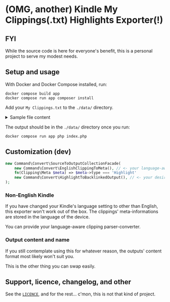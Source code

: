 # (OMG, another) Kindle My Clippings(.txt) Highlights Exporter(!)

## FYI

While the source code is here for everyone's benefit,
this is a personal project to serve my modest needs.

## Setup and usage

With Docker and Docker Compose installed, run:

```shell
docker compose build app
docker compose run app composer install
```

Add your `My Clippings.txt` to the `./data/` directory.

<details>
    <summary>Sample file content</summary>

```txt
A Path with Heart (Jack Kornfield)
- Your Highlight on Location 717-720 | Added on Monday, September 16, 2019 5:42:57 PM
In the monastery of our own sitting meditation, each of us experiences whatever arises again and again as we let go, saying, “Ah, this too.” The simple phrase, “This too, this too,” was the main meditation instruction of one great woman yogi and master with whom I studied. Through these few words we were encouraged to soften and open to see whatever we encountered, accepting the truth with a wise and understanding heart.

==========

Daniel Stein, tolmács (Ljudmila Ulickaja)
- Your Highlight on Location 3726-3726 | Added on Thursday, September 12, 2019 7:55:50 PM
aspirantúrát.

==========

Kafka a tengerparton (Haruki, Murakami)
- Your Note on Location 870 | Added on Tuesday, July 30, 2019 11:43:23 PM
Ez lenne a srác a 3. fejezetbôl - az egyetlen, aki nem ébredt fel

==========

Daniel Stein, tolmács (Ljudmila Ulickaja)
- Your Bookmark on Location 255 | Added on Wednesday, August 28, 2019 11:23:10 PM

==========
```

</details>

The output should be in the `./data/` directory once you run:

```shell
docker compose run app php index.php
```

## Customization (dev)

```php
new Command\Convert\SourceToOutputCollectionFacade(
    new Command\Convert\EnglishClippingToMeta(), // <- your language-aware parser-converter
    fn(Clipping\Meta $meta) => $meta->type === 'Highlight'
    new Command\Convert\HighlightToBacklinkedOutput(), // <- your desired output-formatter
);
```

### Non-English Kindle

If you have changed your Kindle's language setting to other than English,
this exporter won't work out of the box.
The clippings' meta-informations are stored in the language of the device.

You can provide your language-aware clipping parser-converter.

### Output content and name

If you still contemplate using this for whatever reason,
the outputs' content format most likely won't suit you.

This is the other thing you can swap easily.

## Support, licence, changelog, and other

See the [`LICENCE`](./LICENCE), and for the rest... c'mon, this is not that kind of project.
